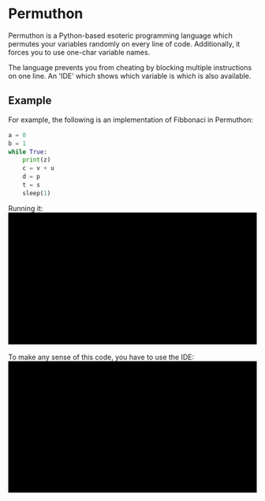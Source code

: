 # Permuthon
Permuthon is a Python-based esoteric programming language which permutes your variables randomly on every line of code. Additionally, it forces you to use one-char variable names.

The language prevents you from cheating by blocking multiple instructions on one line. An 'IDE' which shows which variable is which is also available.

## Example
For example, the following is an implementation of Fibbonaci in Permuthon:
```py
a = 0
b = 1
while True:
	print(z)
	c = v + u
	d = p
	t = s
	sleep(1)
```

Running it:
![running](termtosvg_jnhi1p81.svg)

To make any sense of this code, you have to use the IDE:
![ide](termtosvg_7skjbsmr.svg)

